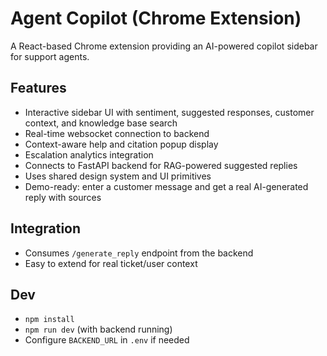 # Agent Copilot (Chrome Extension)

A React-based Chrome extension providing an AI-powered copilot sidebar for support agents.

## Features
- Interactive sidebar UI with sentiment, suggested responses, customer context, and knowledge base search
- Real-time websocket connection to backend
- Context-aware help and citation popup display
- Escalation analytics integration
- Connects to FastAPI backend for RAG-powered suggested replies
- Uses shared design system and UI primitives
- Demo-ready: enter a customer message and get a real AI-generated reply with sources

## Integration
- Consumes `/generate_reply` endpoint from the backend
- Easy to extend for real ticket/user context

## Dev
- `npm install`
- `npm run dev` (with backend running)
- Configure `BACKEND_URL` in `.env` if needed

